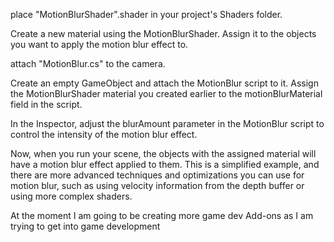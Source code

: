 place "MotionBlurShader".shader in your project's Shaders folder.

Create a new material using the MotionBlurShader. Assign it to the objects you want to apply the motion blur effect to.

attach "MotionBlur.cs" to the camera.

Create an empty GameObject and attach the MotionBlur script to it. Assign the MotionBlurShader material you created earlier to the motionBlurMaterial field in the script.

In the Inspector, adjust the blurAmount parameter in the MotionBlur script to control the intensity of the motion blur effect.

Now, when you run your scene, the objects with the assigned material will have a motion blur effect applied to them. This is a simplified example, and there are more advanced techniques and optimizations you can use for motion blur, such as using velocity information from the depth buffer or using more complex shaders.

At the moment I am going to be creating more game dev Add-ons as I am trying to get into game development